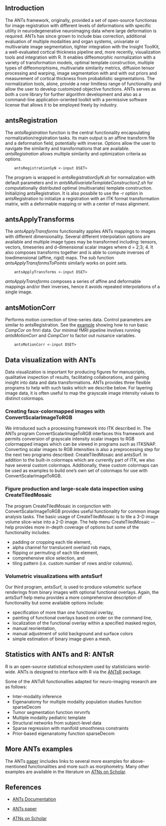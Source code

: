 ## Introduction

The ANTs framework, originally, provided a set of open-source functionas for image registration with different levels of deformations with specific utility in neurodegenerative neuroimaging data where large deformation is required. ANTs has since grown to include bias correction, additional evaluation of multiple modalities and organ systems, univariate or multivariate image segmentation, tighter integration with the Insight ToolKit, a well-evaluated cortical thickness pipeline and, more recently, visualization tools and integration with R. It enables diffeomorphic normalization with a variety of transformation models, optimal template construction, multiple types of diffeomorphisms, multivariate similarity metrics, diffusion tensor processing and warping, image segmentation with and with out priors and measurement of cortical thickness from probabilistic segmentations. The normalization tools, alone, provide a near limitless range of functionality and allow the user to develop customized objective functions. ANTs serves as both a core library for further algorithm development and also as a command-line application-oriented toolkit with a permissive software license that allows it to be employed freely by industry.  

## antsRegistration 
The *antsRegistration* function is the central functionality encapsulating normalization/registration tasks. Its main output is an affine transform file and a deformation field, potentially with inverse. Options allow the user to navigate the similarity and transformations that are available. *antsRegistration* allows multiple similarity and optimization criteria as options. 

  
        antsRegistrationSyN <-input DSET>


The program is wrapped in *antsRegistrationSyN.sh* for normalization with default parameters and in *antsMultivariateTemplateConstruction2.sh* for computationally distributed optimal (multivariate) template construction. Initializing antsRegistration. It is also possbile to use the -r option in antsRegistration to initialize a registration with an ITK format transformation matrix, with a deformable mapping or with a center of mass alignment. 

##  antsApplyTransforms 

The *antsApplyTransforms* functionality applies ANTs mappings to images with different dimensionality. Several different interpolation options are available and multiple image types may be transformed including: tensors, vectors, timeseries and d-dimensional scalar images where d = 2;3; 4. It also composes transforms together and is able to compute inverses of lowdimensional (affine, rigid) maps. The sub function *antsApplyTransformsToPoints* similarly works on point sets.

  
        antsApplyTransforms <-input DSET>


*antsApplyTransforms* composes a series of affine and deformable mappings and/or their inverses, hence it avoids repeated interpolations of a single image. 

##  antsMotionCorr 

Performs motion correction of time-series data. Control parameters are similar to antsRegistration. See the [example](http://stnava.github.io/fMRIANTs/) showing how to run basic *CompCor* on fmri data. Our minimal fMRI pipeline involves running *antsMotionCorr* and *CompCorr* to factor out nuisance variables.
  
        antsMotionCorr <-input DSET>


## Data visualization with ANTs

Data visualization is important for producing figures for manuscripts, qualitative inspection of results, facilitating collaborations, and gaining insight into data and data transformations. ANTs provides three flexible programs to help with such tasks which we describe below. For layering image data, it is often useful to map the grayscale image intensity values to distinct colormaps.

### Creating faux-colormapped images with ConvertScalarImageToRGB

We introduced such a processing framework into ITK described in. The ANTs program ConvertScalarImageToRGB interfaces this framework and permits conversion of grayscale intensity scalar images to RGB colormapped images which can be viewed in programs such as ITKSNAP. Converting scalar images to RGB intensities is also a preprocessing step for the next two programs described: CreateTiledMosaic and antsSurf. In addition to the built-in colormaps which are currently part of ITK, we also have several custom colormaps. Additionally, these custom colormaps can be used as examples to build one’s own set of colormaps for use with ConvertScalarImageToRGB.

### Figure production and large-scale data inspection using CreateTiledMosaic

The program CreateTiledMosaic in conjunction with ConvertScalarImageToRGB provides useful functionality for common image analysis tasks. The basic usage of CreateTiledMosaic is to tile a 3-D image volume slice-wise into a 2-D image. The help menu CreateTiledMosaic --help provides more in-depth coverage of options but some of the functionality includes:
+ padding or cropping each tile element,
+ alpha channel for translucent overlaid rob maps,
+ flipping or permuting of each tile element,
+ comprehensive slice selection, and
+ tiling pattern (i.e. custom number of rows and/or columns).

### Volumetric visualizations with antsSurf

Our third program, antsSurf, is used to produce volumetric surface renderings from binary images with optional functional overlays. Again, the antsSurf help menu provides a more comprehensive description of functionality but some available options include:
+ specification of more than one functional overlay,
+ painting of functional overlays based on order on the command line,
+ localization of the functional overlay within a specified masked region,
+ manual reorientation,
+ manual adjustment of solid background and surface colors 
+ simple estimation of binary image given a mesh.

## Statistics with ANTs and R: ANTsR
R is an open-source statistical echosystem used by statisticians world-wide. ANTs is designed to interface with R via the [ANTsR](https://github.com/ANTsX/ANTsR) package. 

Some of the ANTsR functionallies adapted for neuro-imaging research are as follows:

+ Inter-modality inference
+ Eigenanatomy for multiple modality population studies function sparseDecom
+ Tumor segmentation function mrvnrfs 
+ Multiple modality pediatric template 
+ Structural networks from subject-level data 
+ Sparse regression with manifold smoothness constraints 
+ Prior-based eigenanatomy function sparseDecom


## More ANTs examples
The ANTs [paper](http://journal.frontiersin.org/Journal/10.3389/fninf.2014.00044/abstract) iincludes links to several more examples for above-mentioned functionalities and more such as morphometry. Many other examples are available in the literature on [ATNs on Scholar](https://scholar.google.com/citations?user=ox-mhOkAAAAJ&hl=en).

## References

+ [ANTs Documentation](http://stnava.github.io/ANTs/)

+ [ANTs paper](http://journal.frontiersin.org/Journal/10.3389/fninf.2014.00044/abstract) 

+ [ATNs on Scholar](https://scholar.google.com/citations?user=ox-mhOkAAAAJ&hl=en)
